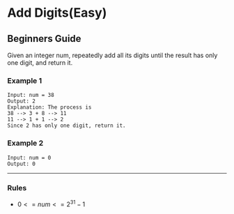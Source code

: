 # Add Digits(Easy)

## Beginners Guide

Given an integer num, repeatedly add all its digits until the result has only one digit, and return it.

### Example 1

```go=
Input: num = 38
Output: 2
Explanation: The process is
38 --> 3 + 8 --> 11
11 --> 1 + 1 --> 2 
Since 2 has only one digit, return it.
```

### Example 2

```go=
Input: num = 0
Output: 0
```

---

### Rules

* $0 <= num <= 2^31-1$
